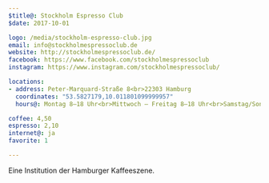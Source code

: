 ```yaml
---
$title@: Stockholm Espresso Club
$date: 2017-10-01

logo: /media/stockholm-espresso-club.jpg
email: info@stockholmespressoclub.de
website: http://stockholmespressoclub.de/
facebook: https://www.facebook.com/stockholmespressoclub
instagram: https://www.instagram.com/stockholmespressoclub/

locations:
- address: Peter-Marquard-Straße 8<br>22303 Hamburg
  coordinates: "53.5827179,10.011801099999957"
  hours@: Montag 8–18 Uhr<br>Mittwoch – Freitag 8–18 Uhr<br>Samstag/Sonntag 10–18 Uhr

coffee: 4,50
espresso: 2,10
internet@: ja
favorite: 1

---
```

Eine Institution der Hamburger Kaffeeszene.